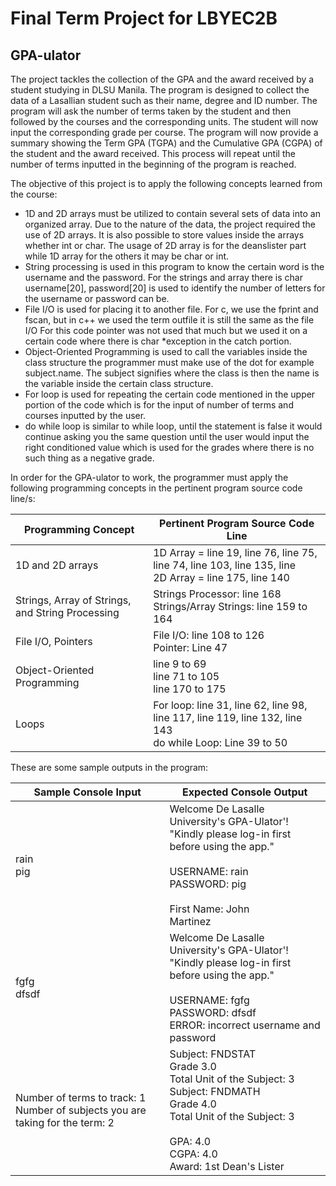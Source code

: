 # Final Term Project for LBYEC2B

## GPA-ulator

The project tackles the collection of the GPA and the award received by a student studying in DLSU Manila. The program is designed to collect the data of a Lasallian student such as their name, degree and ID number. The program will ask the number of terms taken by the student and then followed by the courses and the corresponding units. The student will now input the corresponding grade per course. The program will now provide a summary showing the Term GPA (TGPA) and the Cumulative GPA (CGPA) of the student and the award received. This process will repeat until the number of terms inputted in the beginning of the program is reached.

The objective of this project is to apply the following concepts learned from the course: 
- 1D and 2D arrays must be utilized to contain several sets of data into an organized array. Due to the nature of the data, the project required the use of 2D arrays. 
It is also possible to store values inside the arrays whether int or char. The usage of 2D array is for the deanslister part while 1D array for the others it may be char or int.
- String processing is used in this program to know the certain word is the username and the password.
For the strings and array there is char username[20], password[20] is used to identify the number of letters for the username or password can be.
- File I/O is used for placing it to another file. For c, we use the fprint and fscan, but in c++ we used the term outfile it is still the same as the file I/O
For this code pointer was not used that much but we used it on a certain code where there is char *exception in the catch portion.
- Object-Oriented Programming is used to call the variables inside the class structure the programmer must make use of the dot for example subject.name. The subject signifies where the class is then the name is the variable inside the certain class structure. 
- For loop is used for repeating the certain code mentioned in the upper portion of the code which is for the input of number of terms and courses inputted by the user.
- do while loop is similar to while loop, until the statement is false it would continue asking you the same question until the user would input the right conditioned value which is used for the grades where there is no such thing as a negative grade.


In order for the GPA-ulator to work, the programmer must apply the following programming concepts in the pertinent program source code line/s:

| Programming Concept  | Pertinent Program Source Code Line                                                                                                                                                                                                    |
| -------------------- | --------------------------------------------------------------------------------------------------------------------------------------------------------------------------------------------------------------------------- |
| 1D and 2D arrays     | 1D Array = line 19, line 76, line 75, line 74, line 103, line 135, line <br> 2D Array = line 175, line 140 |
| Strings, Array of Strings, and String Processing     | Strings Processor: line 168 <br> Strings/Array Strings: line 159 to 164 |
| File I/O, Pointers   | File I/O: line 108 to 126 <br> Pointer: Line 47 |
| Object-Oriented Programming   | line 9 to 69 <br> line 71 to 105 <br> line 170 to 175 |
| Loops     | For loop: line 31, line 62, line 98, line 117, line 119, line 132, line 143 <br> do while Loop: Line 39 to 50 |

These are some sample outputs in the program:

| Sample Console Input | Expected Console Output  |
| -------------------- | --------------------------------------------------------------------------------------------------------------------------------------------------------------------------------------------------------------------------- |
| rain <br> pig            | Welcome De Lasalle University's GPA-Ulator'! <br> "Kindly please log-in first before using the app." <br><br> USERNAME: rain <br> PASSWORD: pig <br> <br> First Name: John <br> Martinez  |
| fgfg <br> dfsdf            | Welcome De Lasalle University's GPA-Ulator'! <br> "Kindly please log-in first before using the app." <br><br> USERNAME: fgfg <br> PASSWORD: dfsdf <br> ERROR: incorrect username and password |
| Number of terms to track: 1 <br> Number of subjects you are taking for the term: 2 <br>  | Subject: FNDSTAT <br> Grade 3.0 <br> Total Unit of the Subject: 3 <br> Subject: FNDMATH <br> Grade 4.0 <br> Total Unit of the Subject: 3 <br> <br> GPA: 4.0 <br> CGPA: 4.0 <br> Award: 1st Dean's Lister |


